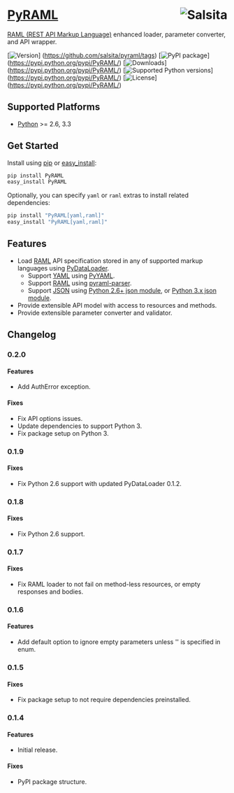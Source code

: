 # [PyRAML](https://github.com/salsita/pyraml) <a href='https://github.com/salsita'><img align='right' title='Salsita' src='https://www.google.com/a/cpanel/salsitasoft.com/images/logo.gif?alpha=1' /></a>

[RAML (REST API Markup Language)](http://raml.org/) enhanced loader, parameter converter, and API wrapper.

[![Version](https://badge.fury.io/gh/salsita%2Fpyraml.svg)]
(https://github.com/salsita/pyraml/tags)
[![PyPI package](https://badge.fury.io/py/PyRAML.svg)]
(https://pypi.python.org/pypi/PyRAML/)
[![Downloads](https://img.shields.io/pypi/dm/PyRAML.svg)]
(https://pypi.python.org/pypi/PyRAML/)
[![Supported Python versions](https://img.shields.io/pypi/pyversions/PyRAML.svg)]
(https://pypi.python.org/pypi/PyRAML/)
[![License](https://img.shields.io/pypi/l/PyRAML.svg)]
(https://pypi.python.org/pypi/PyRAML/)


## Supported Platforms

* [Python](http://www.python.org/) >= 2.6, 3.3


## Get Started

Install using [pip](https://pip.pypa.io/) or [easy_install](http://pythonhosted.org/setuptools/easy_install.html):
```bash
pip install PyRAML
easy_install PyRAML
```

Optionally, you can specify `yaml` or `raml` extras to install related dependencies:
```bash
pip install "PyRAML[yaml,raml]"
easy_install "PyRAML[yaml,raml]"
```

## Features

- Load [RAML](http://raml.org/) API specification stored in any of supported markup languages using [PyDataLoader](https://github.com/salsita/pydataloader).
  - Support [YAML](http://yaml.org/) using [PyYAML](http://pyyaml.org/wiki/PyYAML).
  - Support [RAML](http://raml.org/) using [pyraml-parser](https://github.com/an2deg/pyraml-parser).
  - Support [JSON](http://json.org/) using [Python 2.6+ json module](https://docs.python.org/2/library/json.html), or [Python 3.x json module](https://docs.python.org/3/library/json.html).
- Provide extensible API model with access to resources and methods.
- Provide extensible parameter converter and validator.

## Changelog

### 0.2.0

#### Features

- Add AuthError exception.

#### Fixes

- Fix API options issues.
- Update dependencies to support Python 3.
- Fix package setup on Python 3.

### 0.1.9

#### Fixes

- Fix Python 2.6 support with updated PyDataLoader 0.1.2.

### 0.1.8

#### Fixes

- Fix Python 2.6 support.

### 0.1.7

#### Fixes

- Fix RAML loader to not fail on method-less resources, or empty responses and bodies.

### 0.1.6

#### Features

- Add default option to ignore empty parameters unless '' is specified in enum.

### 0.1.5

#### Fixes

- Fix package setup to not require dependencies preinstalled.

### 0.1.4

#### Features

- Initial release.

#### Fixes

- PyPI package structure.
